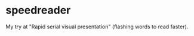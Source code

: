 speedreader
===========

My try at "Rapid serial visual presentation" (flashing words to read faster).
